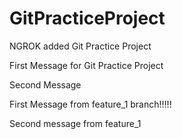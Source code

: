 # GitPracticeProject

NGROK added 
Git Practice Project 

First Message for Git Practice Project

Second Message 

First Message from feature_1 branch!!!!! 

Second message from feature_1